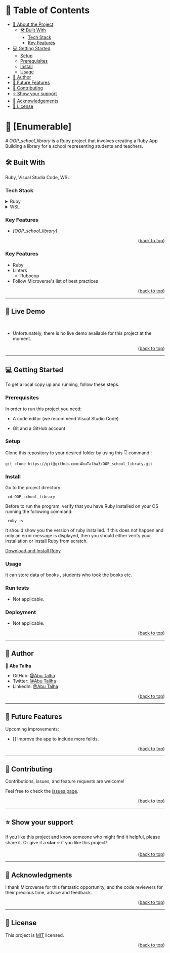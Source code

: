 
<a name="readme-top"></a>

# 📗 Table of Contents

- [📖 About the Project](#about-project)
  - [🛠 Built With](#built-with)
    - [Tech Stack](#tech-stack)
    - [Key Features](#key-features)
- [💻 Getting Started](#getting-started)
  - [Setup](#setup)
  - [Prerequisites](#prerequisites)
  - [Install](#install)
  - [Usage](#usage)
- [👥 Author](#author)
- [🔭 Future Features](#future-features)
- [🤝 Contributing](#contributing)
- [⭐ Show your support](#support)
- [🙏 Acknowledgements](#acknowledgements)
- [📝 License](#license)

# 📖 [Enumerable] <a name="about-project"></a>

*# OOP_school_library* is a Ruby project that involves creating a Ruby App Building a library for a school representing students and teachers.

## 🛠 Built With <a name="built-with"></a>
Ruby, Visual Studia Code, WSL

### Tech Stack <a name="tech-stack"></a>

<details>
  <summary>Ruby</summary>
</details>

<details>
  <summary>WSL</summary>
</details>

### Key Features <a name="key-features"></a>

- *[OOP_school_library]*

<p align="right">(<a href="#readme-top">back to top</a>)</p>


<!-- Features -->

### Key Features <a name="key-features"></a>

<ul>
  <li>Ruby</li>
  <li>Linters
    <ul>
      <li>Rubocop</li>
    </ul>
  </li>
  <li>Follow Microverse's list of best practices</li>
</ul>

<p align="right">(<a href="#readme-top">back to top</a>)</p>

---


## 🚀 Live Demo <a name="live-demo"></a>
<br>

- Unfortunately, there is no live demo available for this project at the moment.

<p align="right">(<a href="#readme-top">back to top</a>)</p>


---

<!-- GETTING STARTED -->

## 💻 Getting Started <a name="getting-started"></a>

To get a local copy up and running, follow these steps.

### Prerequisites

In order to run this project you need:

<ul>
    <li><p>A code editor (we recommend Visual Studio Code)</p></li>
</ul>

<ul>
    <li><p>Git and a GitHub account</p></li>
</ul>

### Setup

Clone this repository to your desired folder by using this 👇️ command :

```
git clone https://git@github.com:AbuTalha3/OOP_school_library.git
```

### Install

Go to the project directory:

```
 cd OOP_school_library
```

Before to run the program, verify that you have Ruby installed on your OS running the following command:

```
 ruby -v
```

It should show you the version of ruby ​​installed. If this does not happen and only an error message is displayed, then you should either verify your installation or install Ruby from scratch.

[Download and Install Ruby](https://www.ruby-lang.org/en/downloads/)


### Usage

It can store data of books , students who took the books etc.

### Run tests

- Not applicable.

### Deployment

- Not applicable.

<p align="right">(<a href="#readme-top">back to top</a>)</p>

---

<!-- AUTHOR -->

## 👥 Author <a name="author"></a>

👤 **Abu Talha**

- GitHub: [@Abu Talha](https://github.com/abutalha3)
- Twitter: [@Abu Tallha](https://twitter.com/)
- LinkedIn: [@Abu Talha](https://www.linkedin.com/in/)

<p align="right">(<a href="#readme-top">back to top</a>)</p>

---

<!-- FUTURE FEATURES -->

## 🔭 Future Features <a name="future-features"></a>

Upcoming improvements:

- [] Improve the app to include more feilds.

<p align="right">(<a href="#readme-top">back to top</a>)</p>

---

<!-- CONTRIBUTING -->

## 🤝 Contributing <a name="contributing"></a>

Contributions, issues, and feature requests are welcome!

Feel free to check the [issues page](../../issues).

<p align="right">(<a href="#readme-top">back to top</a>)</p>

---

<!-- SUPPORT -->

## ⭐️ Show your support <a name="support"></a>

If you like this project and know someone who might find it helpful, please share it.
Or give it a **star** ⭐️ if you like this project!

<p align="right">(<a href="#readme-top">back to top</a>)</p>

---

<!-- ACKNOWLEDGEMENTS -->

## 🙏 Acknowledgments <a name="acknowledgements"></a>

I thank Microverse for this fantastic opportunity, and the code reviewers for their precious time, advice and feedback.

<p align="right">(<a href="#readme-top">back to top</a>)</p>

---

<!-- LICENSE -->

## 📝 License <a name="license"></a>

This project is [MIT](./LICENSE) licensed.

<p align="right">(<a href="#readme-top">back to top</a>)</p>
